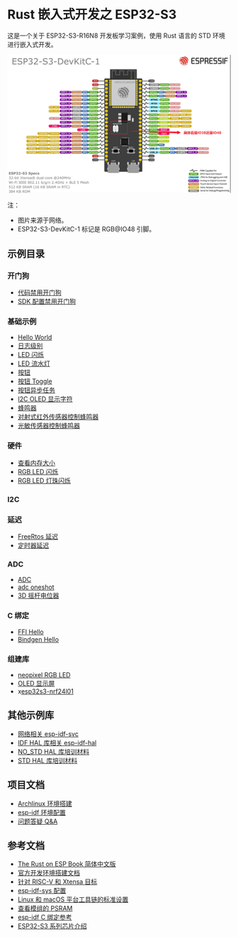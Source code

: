 # Rust 嵌入式开发之 ESP32-S3

这是一个关于 ESP32-S3-R16N8 开发板学习案例，使用 Rust 语言的 STD 环境进行嵌入式开发。

![ESP32-S3-DevKitC-1](images/ESP32-S3-DevKitC-1.png)

注：

- 图片来源于网络。
- ESP32-S3-DevKitC-1 标记是 RGB@IO48 引脚。

## 示例目录

### 开门狗

- [代码禁用开门狗](app/wdg/code_disable_wdg/README.md)
- [SDK 配置禁用开门狗](app/wdg/sdkconfig_disable_wdg/README.md)

### 基础示例

- [Hello World](app/basic/hello_world/README.md)
- [日志级别](app/basic/log_level/README.md)
- [LED 闪烁](app/basic/blinky/README.md)
- [LED 流水灯](app/basic/led_flow_light/README.md)
- [按钮](app/basic/button/README.md)
- [按钮 Toggle](app/basic/button_toggle/README.md)
- [按钮异步任务](app/basic/button_async/README.md)
- [I2C OLED 显示字符](app/basic/oled_show_str/README.md)
- [蜂鸣器](app/basic/buzzer/README.md)
- [对射式红外传感器控制蜂鸣器](app/basic/opposing_infrared_sensor_buzzer/README.md)
- [光敏传感器控制蜂鸣器](app/basic/light_sensor_control_buzzer/README.md)

### 硬件

- [查看内存大小](app/hardware/hardware_memory_size/README.md)
- [RGB LED 闪烁](app/hardware/hardware_rgb_led/README.md)
- [RGB LED 灯珠闪烁](app/hardware/hardware_multiple_rgb_led/README.md)

### I2C

### 延迟

- [FreeRtos 延迟](app/delay/freertos_delay/README.md)
- [定时器延迟](app/delay/async_timer_delay/README.md)

### ADC

- [ADC](app/adc/adc/README.md)
- [adc oneshot](app/adc/adc_oneshot/README.md)
- [3D 摇杆电位器](app/adc/joystick_potentiometer_3d/README.md)

### C 绑定

- [FFI Hello](app/ffi/ffi_hello/README.md)
- [Bindgen Hello](app/ffi/bindgen_hello/README.md)

### 组建库

- [neopixel RGB LED](core/neopixel/README.md)
- [OLED 显示屏](core/oled/README.md)
- x[esp32s3-nrf24l01](core/esp32s3-nrf24l01/README.md)

## 其他示例库

- [网络相关 esp-idf-svc](https://github.com/esp-rs/esp-idf-svc/tree/master/examples)
- [IDF HAL 库相关 esp-idf-hal](https://github.com/esp-rs/esp-idf-hal/tree/master/examples)
- [NO_STD HAL 库培训材料](https://github.com/esp-rs/no_std-training/blob/main/README.md)
- [STD HAL 库培训材料](https://github.com/esp-rs/std-training/blob/main/README.md)

## 项目文档

- [Archlinux 环境搭建](./docs/Archlinux环境搭建.md)
- [esp-idf 环境配置](./docs/esp-idf环境配置.md)
- [问题答疑 Q&A](./docs/问题答疑Q&A.md)

## 参考文档

- [The Rust on ESP Book 简体中文版](https://narukara.github.io/rust-on-esp-book-zh-cn/introduction.html)
- [官方开发环境搭建文档](https://github.com/esp-rs/esp-idf-template/tree/master)
- [针对 RISC-V 和 Xtensa 目标](https://narukara.github.io/rust-on-esp-book-zh-cn/installation/riscv-and-xtensa.html)
- [esp-idf-sys 配置](https://github.com/esp-rs/esp-idf-sys/blob/master/BUILD-OPTIONS.md#sdkconfig)
- [Linux 和 macOS 平台工具链的标准设置](https://docs.espressif.com/projects/esp-idf/zh_CN/latest/esp32s3/get-started/linux-macos-setup.html)
- [查看模组的 PSRAM](https://espressif-docs.readthedocs-hosted.com/projects/esp-faq/zh-cn/latest/software-framework/storage/psram.html)
- [esp-idf C 绑定参考](https://esp-rs.github.io/esp-idf-svc/esp_idf_svc/index.html)
- [ESP32-S3 系列芯片介绍](https://blog.csdn.net/MJiarong_personal/article/details/121726585)
